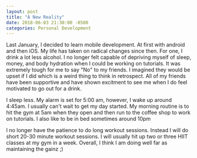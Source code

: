```yaml
---
layout: post
title: "A New Reality"
date: 2018-06-03 21:30:00 -0500
categories: Personal Development 
---
```


Last January, I decided to learn mobile development. At first with android and then iOS. My life has taken on radical changes since then. For one, I drink a lot less alcohol. I no longer felt capable of depriving myself of sleep, money, and body hydration when I could be working on tutorials. It was extremely tough for me to say "No" to my friends. I imagined they would be upset if I did which is a weird thing to think in retrospect. All of my friends have been supportive and have shown excitment to see me when I do feel motivated to go out for a drink.  

I sleep less. My alarm is set for 5:00 am, however, I wake up around 4:45am. I usually can't wait to get my day started. My morning routine is to hit the gym at 5am when they open and then run to the coffee shop to work on tutorials. I also like to be in bed sometimes around 10pm

I no longer have the patience to do long workout sessions. Instead I will do short 20-30 minute workout sessions. I will usually hit up two or three HIIT classes at my gym in a week. Overall, I think I am doing well far as maintaining the gainz ;)

 



